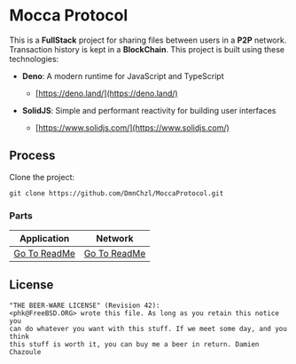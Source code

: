 # Mocca Protocol

This is a **FullStack** project for sharing files between users in a **P2P** network. Transaction history is kept in a **BlockChain**. This project is built using these technologies:

- **Deno**: A modern runtime for JavaScript and TypeScript
  - [https://deno.land/](https://deno.land/)

- **SolidJS**: Simple and performant reactivity for building user interfaces
  - [https://www.solidjs.com/](https://www.solidjs.com/)

## Process

Clone the project:

```
git clone https://github.com/DmnChzl/MoccaProtocol.git
```

### Parts

| **Application** | **Network** |
|--|--|
| [Go To ReadMe](./app/README.md) | [Go To ReadMe](./net/README.md) |

## License

```
"THE BEER-WARE LICENSE" (Revision 42):
<phk@FreeBSD.ORG> wrote this file. As long as you retain this notice you
can do whatever you want with this stuff. If we meet some day, and you think
this stuff is worth it, you can buy me a beer in return. Damien Chazoule
```